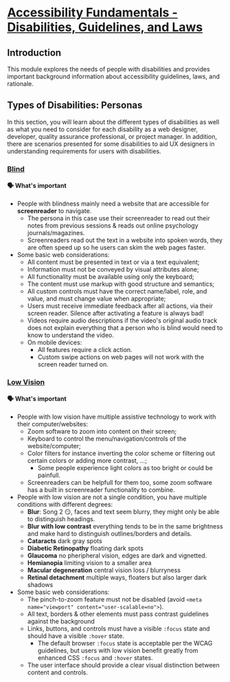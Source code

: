 # [Accessibility Fundamentals - Disabilities, Guidelines, and Laws](https://dequeuniversity.com/class/fundamentals)

## Introduction
This module explores the needs of people with disabilities and provides important background information about accessibility guidelines, laws, and rationale.

## Types of Disabilities: Personas
In this section, you will learn about the different types of disabilities as well as what you need to consider for each disability as a web designer, developer, quality assurance professional, or project manager. In addition, there are scenarios presented for some disabilities to aid UX designers in understanding requirements for users with disabilities.

### [Blind](https://dequeuniversity.com/class/fundamentals/personas/blind)
#### 🗣️ What's important
- People with blindness mainly need a website that are accessible for **screenreader** to navigate.
  - The persona in this case use their screenreader to read out their notes from previous sessions & reads out online psychology journals/magazines.
  - Screenreaders read out the text in a website into spoken words, they are often speed up so he users can skim the web pages faster.
- Some basic web considerations:
  - All content must be presented in text or via a text equivalent;
  - Information must not be conveyed by visual attributes alone;
  - All functionality must be available using only the keyboard;
  - The content must use markup with good structure and semantics;
  - All custom controls must have the correct name/label, role, and value, and must change value when appropriate;
  - Users must receive immediate feedback after all actions, via their screen reader. Silence after activating a feature is always bad!
  - Videos require audio descriptions if the video's original audio track does not explain everything that a person who is blind would need to know to understand the video.
  - On mobile devices:
    - All features require a click action.
    - Custom swipe actions on web pages will not work with the screen reader turned on.

### [Low Vision](https://dequeuniversity.com/class/fundamentals/personas/low-vision)
#### 🗣️ What's important
- People with low vision have multiple assistive technology to work with their computer/websites:
  - Zoom software to zoom into content on their screen;
  - Keyboard to control the menu/navigation/controls of the website/computer;
  - Color filters for instance inverting the color scheme or filtering out certain colors or adding more contrast, ...;
    - Some people experience light colors as too bright or could be painfull.
  - Screenreaders can be helpfull for them too, some zoom software has a built in screenreader functionality to combine.
- People with low vision are not a single condition, you have multiple conditions with different degrees:
  - **Blur**: Song 2 😏, faces and text seem blurry, they might only be able to distinguish headings.
  - **Blur with low contrast** everything tends to be in the same brightness and make hard to distinguish outlines/borders and details.
  - **Cataracts** dark gray spots
  - **Diabetic Retinopathy** floating dark spots
  - **Glaucoma** no pheripheral vision, edges are dark and vignetted.
  - **Hemianopia** limiting vision to a smaller area
  - **Macular degeneration** central vision loss / blurryness
  - **Retinal detachment** multiple ways, floaters but also larger dark shadows
- Some basic web considerations:
  - The pinch-to-zoom feature must not be disabled (avoid `<meta name="viewport" content="user-scalable=no">`).
  - All text, borders & other elements must pass contrast guidelines against the background
  - Links, buttons, and controls must have a visible `:focus` state and should have a visible `:hover` state.
    - The default browser `:focus` state is acceptable per the WCAG guidelines, but users with low vision benefit greatly from enhanced CSS `:focus` and `:hover` states.
  - The user interface should provide a clear visual distinction between content and controls.